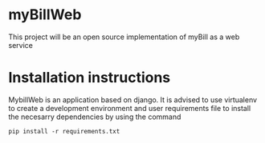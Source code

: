 # myBillWeb
This project will be an open source implementation of myBill as a web service

# Installation instructions
 MybillWeb is an application based on django. It is advised to use virtualenv to create a development environment and user requirements file to install the necesarry dependencies by using the command

    pip install -r requirements.txt
  
